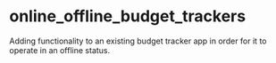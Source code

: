 # online_offline_budget_trackers
Adding functionality to an existing budget tracker app in order for it to operate in an offline status.
